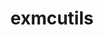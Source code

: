 ---
title: "exmcutils"
layout: cache
categories: [package, develop]
meta: {"versions": ["0.6.0"], "compilers": ["cce@=15.0.1", "gcc@=10.3.0", "gcc@=11.4.0", "gcc@=9.4.0", "oneapi@=2024.2.0"], "oss": ["rhel8", "sle_hpc15", "ubuntu20.04", "ubuntu22.04"], "platforms": ["linux"], "targets": ["neoverse_v1", "neoverse_v2", "ppc64le", "x86_64_v3", "x86_64_v4", "zen4"], "stacks": ["e4s", "e4s-cray-rhel", "e4s-cray-sles", "e4s-neoverse-v2", "e4s-neoverse_v1", "e4s-oneapi", "e4s-power", "root"], "num_specs": 14, "num_specs_by_stack": {"root": 14, "e4s-cray-rhel": 1, "e4s-cray-sles": 1, "e4s-power": 1, "e4s-neoverse_v1": 1, "e4s-neoverse-v2": 1, "e4s": 1, "e4s-oneapi": 1}}
spec_details: [{"hash": "2r4rjho7vkpxjljfmq3fugfa3wcsj75t", "compiler": "cce@=15.0.1", "versions": ["0.6.0"], "os": "rhel8", "platform": "linux", "target": "zen4", "variants": ["build_system=autotools"], "stacks": ["root", "e4s-cray-rhel"], "size": "-", "tarball": "https://binaries.spack.io/develop/build_cache/linux-rhel8-zen4/cce-15.0.1/exmcutils-0.6.0/linux-rhel8-zen4-cce-15.0.1-exmcutils-0.6.0-2r4rjho7vkpxjljfmq3fugfa3wcsj75t.spack"}, {"hash": "ejgs2p2v5njoklcv2svr5iiqbai3nf66", "compiler": "cce@=15.0.1", "versions": ["0.6.0"], "os": "rhel8", "platform": "linux", "target": "zen4", "variants": ["build_system=autotools"], "stacks": ["root"], "size": "-", "tarball": "https://binaries.spack.io/develop/build_cache/linux-rhel8-zen4/cce-15.0.1/exmcutils-0.6.0/linux-rhel8-zen4-cce-15.0.1-exmcutils-0.6.0-ejgs2p2v5njoklcv2svr5iiqbai3nf66.spack"}, {"hash": "wiwzomrom24j4y4esecyyqu7n4om7vt2", "compiler": "gcc@=10.3.0", "versions": ["0.6.0"], "os": "sle_hpc15", "platform": "linux", "target": "x86_64_v4", "variants": ["build_system=autotools"], "stacks": ["root"], "size": "-", "tarball": "https://binaries.spack.io/develop/build_cache/linux-sle_hpc15-x86_64_v4/gcc-10.3.0/exmcutils-0.6.0/linux-sle_hpc15-x86_64_v4-gcc-10.3.0-exmcutils-0.6.0-wiwzomrom24j4y4esecyyqu7n4om7vt2.spack"}, {"hash": "boltsk4mjyusrj2a6ahzofjtbx6wqg5t", "compiler": "gcc@=10.3.0", "versions": ["0.6.0"], "os": "sle_hpc15", "platform": "linux", "target": "x86_64_v4", "variants": ["build_system=autotools"], "stacks": ["e4s-cray-sles", "root"], "size": "-", "tarball": "https://binaries.spack.io/develop/build_cache/linux-sle_hpc15-x86_64_v4/gcc-10.3.0/exmcutils-0.6.0/linux-sle_hpc15-x86_64_v4-gcc-10.3.0-exmcutils-0.6.0-boltsk4mjyusrj2a6ahzofjtbx6wqg5t.spack"}, {"hash": "bixnn5zogpbkd3ha7jf6rivfprt3cf4a", "compiler": "gcc@=9.4.0", "versions": ["0.6.0"], "os": "ubuntu20.04", "platform": "linux", "target": "ppc64le", "variants": ["build_system=autotools"], "stacks": ["root", "e4s-power"], "size": "-", "tarball": "https://binaries.spack.io/develop/build_cache/linux-ubuntu20.04-ppc64le/gcc-9.4.0/exmcutils-0.6.0/linux-ubuntu20.04-ppc64le-gcc-9.4.0-exmcutils-0.6.0-bixnn5zogpbkd3ha7jf6rivfprt3cf4a.spack"}, {"hash": "n3gkrkxhoeqhxo22puxeopyfh42n4s5k", "compiler": "gcc@=9.4.0", "versions": ["0.6.0"], "os": "ubuntu20.04", "platform": "linux", "target": "ppc64le", "variants": ["build_system=autotools"], "stacks": ["root"], "size": "-", "tarball": "https://binaries.spack.io/develop/build_cache/linux-ubuntu20.04-ppc64le/gcc-9.4.0/exmcutils-0.6.0/linux-ubuntu20.04-ppc64le-gcc-9.4.0-exmcutils-0.6.0-n3gkrkxhoeqhxo22puxeopyfh42n4s5k.spack"}, {"hash": "ioveo6ef764wxkrmmybx6zibh5ywnw35", "compiler": "gcc@=11.4.0", "versions": ["0.6.0"], "os": "ubuntu22.04", "platform": "linux", "target": "neoverse_v1", "variants": ["build_system=autotools"], "stacks": ["e4s-neoverse_v1", "root"], "size": "-", "tarball": "https://binaries.spack.io/develop/build_cache/linux-ubuntu22.04-neoverse_v1/gcc-11.4.0/exmcutils-0.6.0/linux-ubuntu22.04-neoverse_v1-gcc-11.4.0-exmcutils-0.6.0-ioveo6ef764wxkrmmybx6zibh5ywnw35.spack"}, {"hash": "owzikd6lriuc27jcuhnkj4oumcep5psy", "compiler": "gcc@=11.4.0", "versions": ["0.6.0"], "os": "ubuntu22.04", "platform": "linux", "target": "neoverse_v1", "variants": ["build_system=autotools"], "stacks": ["root"], "size": "-", "tarball": "https://binaries.spack.io/develop/build_cache/linux-ubuntu22.04-neoverse_v1/gcc-11.4.0/exmcutils-0.6.0/linux-ubuntu22.04-neoverse_v1-gcc-11.4.0-exmcutils-0.6.0-owzikd6lriuc27jcuhnkj4oumcep5psy.spack"}, {"hash": "dbgxbbh5ktvkjfnzncn4axeqgdn2frgn", "compiler": "gcc@=11.4.0", "versions": ["0.6.0"], "os": "ubuntu22.04", "platform": "linux", "target": "neoverse_v2", "variants": ["build_system=autotools"], "stacks": ["root"], "size": "-", "tarball": "https://binaries.spack.io/develop/build_cache/linux-ubuntu22.04-neoverse_v2/gcc-11.4.0/exmcutils-0.6.0/linux-ubuntu22.04-neoverse_v2-gcc-11.4.0-exmcutils-0.6.0-dbgxbbh5ktvkjfnzncn4axeqgdn2frgn.spack"}, {"hash": "ggbbswhw6vuhwna466jtja7gq6yosxco", "compiler": "gcc@=11.4.0", "versions": ["0.6.0"], "os": "ubuntu22.04", "platform": "linux", "target": "neoverse_v2", "variants": ["build_system=autotools"], "stacks": ["root", "e4s-neoverse-v2"], "size": "-", "tarball": "https://binaries.spack.io/develop/build_cache/linux-ubuntu22.04-neoverse_v2/gcc-11.4.0/exmcutils-0.6.0/linux-ubuntu22.04-neoverse_v2-gcc-11.4.0-exmcutils-0.6.0-ggbbswhw6vuhwna466jtja7gq6yosxco.spack"}, {"hash": "tn3bc2vuug3v2yycuhe4e3hgw75xpsf4", "compiler": "gcc@=11.4.0", "versions": ["0.6.0"], "os": "ubuntu22.04", "platform": "linux", "target": "x86_64_v3", "variants": ["build_system=autotools"], "stacks": ["e4s", "root"], "size": "-", "tarball": "https://binaries.spack.io/develop/build_cache/linux-ubuntu22.04-x86_64_v3/gcc-11.4.0/exmcutils-0.6.0/linux-ubuntu22.04-x86_64_v3-gcc-11.4.0-exmcutils-0.6.0-tn3bc2vuug3v2yycuhe4e3hgw75xpsf4.spack"}, {"hash": "louumihjl6ggct7wzukhek466vdvlz5d", "compiler": "gcc@=11.4.0", "versions": ["0.6.0"], "os": "ubuntu22.04", "platform": "linux", "target": "x86_64_v3", "variants": ["build_system=autotools"], "stacks": ["root"], "size": "-", "tarball": "https://binaries.spack.io/develop/build_cache/linux-ubuntu22.04-x86_64_v3/gcc-11.4.0/exmcutils-0.6.0/linux-ubuntu22.04-x86_64_v3-gcc-11.4.0-exmcutils-0.6.0-louumihjl6ggct7wzukhek466vdvlz5d.spack"}, {"hash": "4ujt7n4pt2w6dmy2plp5vn4y22xrk3mu", "compiler": "oneapi@=2024.2.0", "versions": ["0.6.0"], "os": "ubuntu22.04", "platform": "linux", "target": "x86_64_v3", "variants": ["build_system=autotools"], "stacks": ["e4s-oneapi", "root"], "size": "-", "tarball": "https://binaries.spack.io/develop/build_cache/linux-ubuntu22.04-x86_64_v3/oneapi-2024.2.0/exmcutils-0.6.0/linux-ubuntu22.04-x86_64_v3-oneapi-2024.2.0-exmcutils-0.6.0-4ujt7n4pt2w6dmy2plp5vn4y22xrk3mu.spack"}, {"hash": "3lksv5k5737a53jwerdtb6boc5e6c3f3", "compiler": "oneapi@=2024.2.0", "versions": ["0.6.0"], "os": "ubuntu22.04", "platform": "linux", "target": "x86_64_v3", "variants": ["build_system=autotools"], "stacks": ["root"], "size": "-", "tarball": "https://binaries.spack.io/develop/build_cache/linux-ubuntu22.04-x86_64_v3/oneapi-2024.2.0/exmcutils-0.6.0/linux-ubuntu22.04-x86_64_v3-oneapi-2024.2.0-exmcutils-0.6.0-3lksv5k5737a53jwerdtb6boc5e6c3f3.spack"}]
---